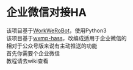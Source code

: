 # 企业微信对接HA
该项目基于[WorkWeRoBot](https://github.com/pppwaw/WorkWeRoBot)，使用Python3  
该项目基于[wxmp-hass](https://github.com/pppwaw/wxmp-hass)，改编成适用于企业微信的  
相对于公众号版来说有主动推送的功能  
首先你需要个企业微信  
教程请去wiki查看
